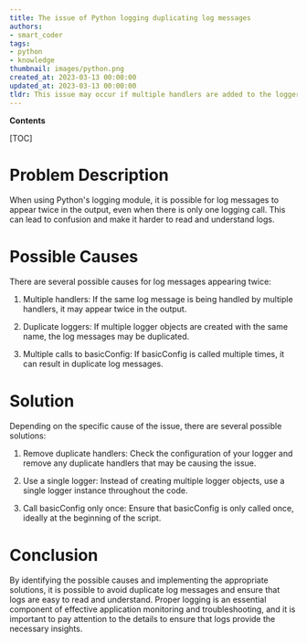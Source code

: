 ```yaml
---
title: The issue of Python logging duplicating log messages
authors:
- smart_coder
tags:
- python
- knowledge
thumbnail: images/python.png
created_at: 2023-03-13 00:00:00
updated_at: 2023-03-13 00:00:00
tldr: This issue may occur if multiple handlers are added to the logger or if the logger is instantiated multiple times.
---
```


**Contents**

[TOC]

# Problem Description

When using Python's logging module, it is possible for log messages to appear twice in the output, even when there is only one logging call. This can lead to confusion and make it harder to read and understand logs.

# Possible Causes

There are several possible causes for log messages appearing twice:

1. Multiple handlers: If the same log message is being handled by multiple handlers, it may appear twice in the output.

2. Duplicate loggers: If multiple logger objects are created with the same name, the log messages may be duplicated.

3. Multiple calls to basicConfig: If basicConfig is called multiple times, it can result in duplicate log messages.

# Solution

Depending on the specific cause of the issue, there are several possible solutions:

1. Remove duplicate handlers: Check the configuration of your logger and remove any duplicate handlers that may be causing the issue.

2. Use a single logger: Instead of creating multiple logger objects, use a single logger instance throughout the code.

3. Call basicConfig only once: Ensure that basicConfig is only called once, ideally at the beginning of the script.

# Conclusion

By identifying the possible causes and implementing the appropriate solutions, it is possible to avoid duplicate log messages and ensure that logs are easy to read and understand. Proper logging is an essential component of effective application monitoring and troubleshooting, and it is important to pay attention to the details to ensure that logs provide the necessary insights.
